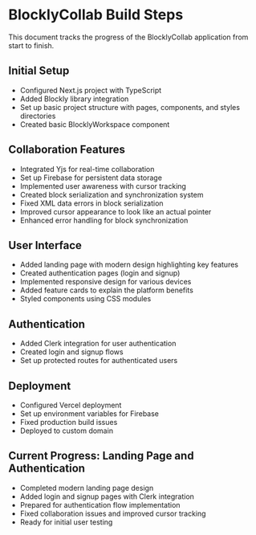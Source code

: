 # BlocklyCollab Build Steps

This document tracks the progress of the BlocklyCollab application from start to finish.

## Initial Setup
- Configured Next.js project with TypeScript
- Added Blockly library integration
- Set up basic project structure with pages, components, and styles directories
- Created basic BlocklyWorkspace component

## Collaboration Features
- Integrated Yjs for real-time collaboration
- Set up Firebase for persistent data storage
- Implemented user awareness with cursor tracking
- Created block serialization and synchronization system
- Fixed XML data errors in block serialization
- Improved cursor appearance to look like an actual pointer
- Enhanced error handling for block synchronization

## User Interface
- Added landing page with modern design highlighting key features
- Created authentication pages (login and signup)
- Implemented responsive design for various devices
- Added feature cards to explain the platform benefits
- Styled components using CSS modules

## Authentication
- Added Clerk integration for user authentication
- Created login and signup flows
- Set up protected routes for authenticated users

## Deployment
- Configured Vercel deployment
- Set up environment variables for Firebase
- Fixed production build issues
- Deployed to custom domain

## Current Progress: Landing Page and Authentication
- Completed modern landing page design
- Added login and signup pages with Clerk integration
- Prepared for authentication flow implementation
- Fixed collaboration issues and improved cursor tracking
- Ready for initial user testing
